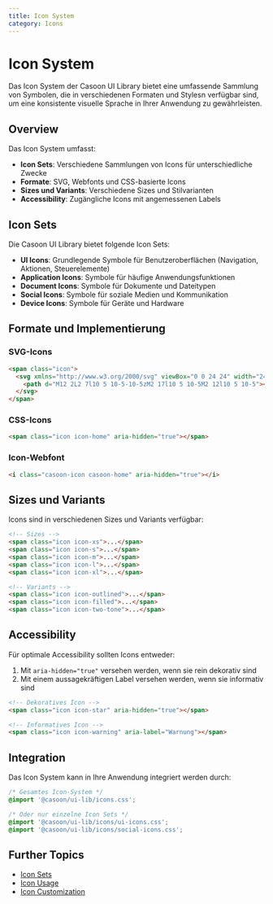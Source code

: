 ```yaml
---
title: Icon System
category: Icons
---
```


# Icon System

Das Icon System der Casoon UI Library bietet eine umfassende Sammlung von Symbolen, die in verschiedenen Formaten und Stylesn verfügbar sind, um eine konsistente visuelle Sprache in Ihrer Anwendung zu gewährleisten.

## Overview

Das Icon System umfasst:

- **Icon Sets**: Verschiedene Sammlungen von Icons für unterschiedliche Zwecke
- **Formate**: SVG, Webfonts und CSS-basierte Icons
- **Sizes und Variants**: Verschiedene Sizes und Stilvarianten
- **Accessibility**: Zugängliche Icons mit angemessenen Labels

## Icon Sets

Die Casoon UI Library bietet folgende Icon Sets:

- **UI Icons**: Grundlegende Symbole für Benutzeroberflächen (Navigation, Aktionen, Steuerelemente)
- **Application Icons**: Symbole für häufige Anwendungsfunktionen
- **Document Icons**: Symbole für Dokumente und Dateitypen
- **Social Icons**: Symbole für soziale Medien und Kommunikation
- **Device Icons**: Symbole für Geräte und Hardware

## Formate und Implementierung

### SVG-Icons

```html
<span class="icon">
  <svg xmlns="http://www.w3.org/2000/svg" viewBox="0 0 24 24" width="24" height="24">
    <path d="M12 2L2 7l10 5 10-5-10-5zM2 17l10 5 10-5M2 12l10 5 10-5"></path>
  </svg>
</span>
```

### CSS-Icons

```html
<span class="icon icon-home" aria-hidden="true"></span>
```

### Icon-Webfont

```html
<i class="casoon-icon casoon-home" aria-hidden="true"></i>
```

## Sizes und Variants

Icons sind in verschiedenen Sizes und Variants verfügbar:

```html
<!-- Sizes -->
<span class="icon icon-xs">...</span>
<span class="icon icon-s">...</span>
<span class="icon icon-m">...</span>
<span class="icon icon-l">...</span>
<span class="icon icon-xl">...</span>

<!-- Variants -->
<span class="icon icon-outlined">...</span>
<span class="icon icon-filled">...</span>
<span class="icon icon-two-tone">...</span>
```

## Accessibility

Für optimale Accessibility sollten Icons entweder:

1. Mit `aria-hidden="true"` versehen werden, wenn sie rein dekorativ sind
2. Mit einem aussagekräftigen Label versehen werden, wenn sie informativ sind

```html
<!-- Dekoratives Icon -->
<span class="icon icon-star" aria-hidden="true"></span>

<!-- Informatives Icon -->
<span class="icon icon-warning" aria-label="Warnung"></span>
```

## Integration

Das Icon System kann in Ihre Anwendung integriert werden durch:

```css
/* Gesamtes Icon-System */
@import '@casoon/ui-lib/icons.css';

/* Oder nur einzelne Icon Sets */
@import '@casoon/ui-lib/icons/ui-icons.css';
@import '@casoon/ui-lib/icons/social-icons.css';
```

## Further Topics

- [Icon Sets](/icons/sets)
- [Icon Usage](/icons/usage)
- [Icon Customization](/icons/customization) 